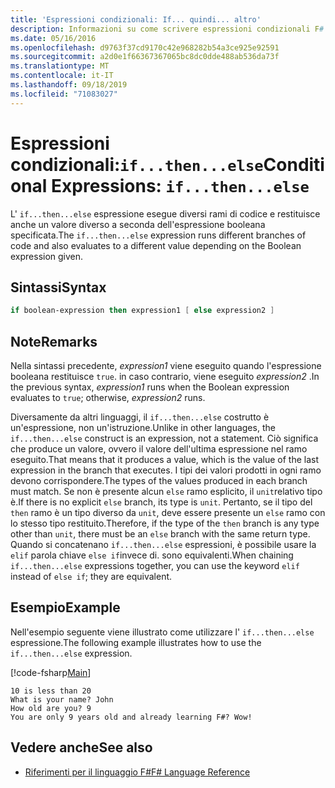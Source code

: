 ```yaml
---
title: 'Espressioni condizionali: If... quindi... altro'
description: Informazioni su come scrivere espressioni condizionali F# in per eseguire rami di codice diversi.
ms.date: 05/16/2016
ms.openlocfilehash: d9763f37cd9170c42e968282b54a3ce925e92591
ms.sourcegitcommit: a2d0e1f66367367065bc8dc0dde488ab536da73f
ms.translationtype: MT
ms.contentlocale: it-IT
ms.lasthandoff: 09/18/2019
ms.locfileid: "71083027"
---
```

# <a name="conditional-expressions-ifthenelse"></a><span data-ttu-id="21348-103">Espressioni condizionali:`if...then...else`</span><span class="sxs-lookup"><span data-stu-id="21348-103">Conditional Expressions: `if...then...else`</span></span>

<span data-ttu-id="21348-104">L' `if...then...else` espressione esegue diversi rami di codice e restituisce anche un valore diverso a seconda dell'espressione booleana specificata.</span><span class="sxs-lookup"><span data-stu-id="21348-104">The `if...then...else` expression runs different branches of code and also evaluates to a different value depending on the Boolean expression given.</span></span>

## <a name="syntax"></a><span data-ttu-id="21348-105">Sintassi</span><span class="sxs-lookup"><span data-stu-id="21348-105">Syntax</span></span>

```fsharp
if boolean-expression then expression1 [ else expression2 ]
```

## <a name="remarks"></a><span data-ttu-id="21348-106">Note</span><span class="sxs-lookup"><span data-stu-id="21348-106">Remarks</span></span>

<span data-ttu-id="21348-107">Nella sintassi precedente, *expression1* viene eseguito quando l'espressione booleana restituisce `true`. in caso contrario, viene eseguito *expression2* .</span><span class="sxs-lookup"><span data-stu-id="21348-107">In the previous syntax, *expression1* runs when the Boolean expression evaluates to `true`; otherwise, *expression2* runs.</span></span>

<span data-ttu-id="21348-108">Diversamente da altri linguaggi, il `if...then...else` costrutto è un'espressione, non un'istruzione.</span><span class="sxs-lookup"><span data-stu-id="21348-108">Unlike in other languages, the `if...then...else` construct is an expression, not a statement.</span></span> <span data-ttu-id="21348-109">Ciò significa che produce un valore, ovvero il valore dell'ultima espressione nel ramo eseguito.</span><span class="sxs-lookup"><span data-stu-id="21348-109">That means that it produces a value, which is the value of the last expression in the branch that executes.</span></span> <span data-ttu-id="21348-110">I tipi dei valori prodotti in ogni ramo devono corrispondere.</span><span class="sxs-lookup"><span data-stu-id="21348-110">The types of the values produced in each branch must match.</span></span> <span data-ttu-id="21348-111">Se non è presente alcun `else` ramo esplicito, il `unit`relativo tipo è.</span><span class="sxs-lookup"><span data-stu-id="21348-111">If there is no explicit `else` branch, its type is `unit`.</span></span> <span data-ttu-id="21348-112">Pertanto, se il tipo del `then` ramo è un tipo diverso da `unit`, deve essere presente un `else` ramo con lo stesso tipo restituito.</span><span class="sxs-lookup"><span data-stu-id="21348-112">Therefore, if the type of the `then` branch is any type other than `unit`, there must be an `else` branch with the same return type.</span></span> <span data-ttu-id="21348-113">Quando si concatenano `if...then...else` espressioni, è possibile usare la `elif` parola chiave `else if`invece di. sono equivalenti.</span><span class="sxs-lookup"><span data-stu-id="21348-113">When chaining `if...then...else` expressions together, you can use the keyword `elif` instead of `else if`; they are equivalent.</span></span>

## <a name="example"></a><span data-ttu-id="21348-114">Esempio</span><span class="sxs-lookup"><span data-stu-id="21348-114">Example</span></span>

<span data-ttu-id="21348-115">Nell'esempio seguente viene illustrato come utilizzare l' `if...then...else` espressione.</span><span class="sxs-lookup"><span data-stu-id="21348-115">The following example illustrates how to use the `if...then...else` expression.</span></span>

[!code-fsharp[Main](~/samples/snippets/fsharp/lang-ref-2/snippet4501.fs)]

```console
10 is less than 20
What is your name? John
How old are you? 9
You are only 9 years old and already learning F#? Wow!
```

## <a name="see-also"></a><span data-ttu-id="21348-116">Vedere anche</span><span class="sxs-lookup"><span data-stu-id="21348-116">See also</span></span>

- [<span data-ttu-id="21348-117">Riferimenti per il linguaggio F#</span><span class="sxs-lookup"><span data-stu-id="21348-117">F# Language Reference</span></span>](index.md)
